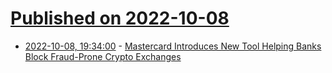 # [Published on 2022-10-08](index.md)

* [2022-10-08, 19:34:00](https://news.slashdot.org/story/22/10/08/1752236/mastercard-introduces-new-tool-helping-banks-block-fraud-prone-crypto-exchanges?utm_source=rss1.0mainlinkanon&utm_medium=feed) - [Mastercard Introduces New Tool Helping Banks Block Fraud-Prone Crypto Exchanges](https://news.slashdot.org/story/22/10/08/1752236/mastercard-introduces-new-tool-helping-banks-block-fraud-prone-crypto-exchanges?utm_source=rss1.0mainlinkanon&utm_medium=feed)
